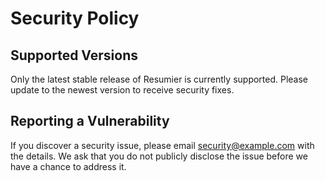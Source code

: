 # Security Policy

## Supported Versions

Only the latest stable release of Resumier is currently supported. Please update to the newest version to receive security fixes.

## Reporting a Vulnerability

If you discover a security issue, please email security@example.com with the details.
We ask that you do not publicly disclose the issue before we have a chance to address it.

